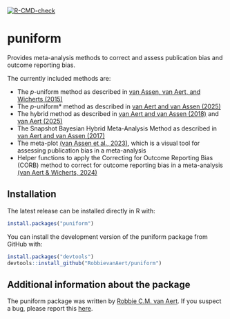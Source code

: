 
<!-- README.md is generated from README.Rmd. Please edit that file -->

[![R-CMD-check](https://github.com/RobbievanAert/puniform/actions/workflows/R-CMD-check.yaml/badge.svg?branch=master)](https://github.com/RobbievanAert/puniform/actions/workflows/R-CMD-check.yaml)

# puniform

Provides meta-analysis methods to correct and assess publication bias
and outcome reporting bias.

The currently included methods are:

- The *p*-uniform method as described in [van Assen, van Aert, and
  Wicherts (2015)](https://doi.org/10.1037/met0000025)
- The *p*-uniform\* method as described in [van Aert and van Assen
  (2025)](https://osf.io/preprints/metaarxiv/zqjr9/)
- The hybrid method as described in [van Aert and van Assen
  (2018)](https://link.springer.com/article/10.3758/s13428-017-0967-6)
  and [van Aert (2025)](https://doi.org/10.1037/met0000719)
- The Snapshot Bayesian Hybrid Meta-Analysis Method as described in [van
  Aert and van Assen
  (2017)](https://journals.plos.org/plosone/article?id=10.1371/journal.pone.0175302)
- The meta-plot [(van Assen et al.,
  2023)](https://doi.org/10.1027/2151-2604/a000513), which is a visual
  tool for assessing publication bias in a meta-analysis
- Helper functions to apply the Correcting for Outcome Reporting Bias
  (CORB) method to correct for outcome reporting bias in a meta-analysis
  [(van Aert & Wicherts,
  2024)](https://link.springer.com/article/10.3758/s13428-023-02132-2)

## Installation

The latest release can be installed directly in R with:

``` r
install.packages("puniform")
```

You can install the development version of the puniform package from
GitHub with:

``` r
install.packages("devtools")
devtools::install_github("RobbievanAert/puniform")
```

## Additional information about the package

The puniform package was written by [Robbie C.M. van
Aert](https://robbievanaert.com/). If you suspect a bug, please report
this [here](https://github.com/RobbievanAert/puniform/issues).

